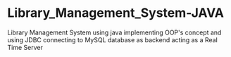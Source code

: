 # Library_Management_System-JAVA
Library Management System using java implementing OOP's concept and using JDBC connecting to MySQL database as backend acting as a Real Time Server


